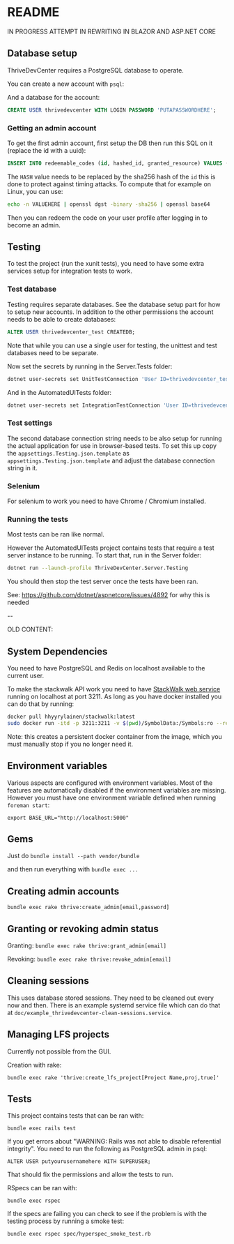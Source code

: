 # README

IN PROGRESS ATTEMPT IN REWRITING IN BLAZOR AND ASP.NET CORE

## Database setup

ThriveDevCenter requires a PostgreSQL database to operate.

You can create a new account with `psql`:

And a database for the account:
```sql
CREATE USER thrivedevcenter WITH LOGIN PASSWORD 'PUTAPASSWORDHERE';
```



### Getting an admin account

To get the first admin account, first setup the DB then run this SQL
on it (replace the id with a uuid):
```sql
INSERT INTO redeemable_codes (id, hashed_id, granted_resource) VALUES ('UUID_GOES_HERE', 'HASH', 'GroupAdmin');
```

The `HASH` value needs to be replaced by the sha256 hash of the `id`
this is done to protect against timing attacks. To compute that for
example on Linux, you can use:
```sh
echo -n VALUEHERE | openssl dgst -binary -sha256 | openssl base64
```

Then you can redeem the code on your user profile after logging in to become an admin.


## Testing

To test the project (run the xunit tests), you need to have some extra
services setup for integration tests to work.

### Test database

Testing requires separate databases. See the database setup part for
how to setup new accounts. In addition to the other permissions the
account needs to be able to create databases:

```sql
ALTER USER thrivedevcenter_test CREATEDB;
```

Note that while you can use a single user for testing, the unittest
and test databases need to be separate.

Now set the secrets by running in the Server.Tests folder:
```sh
dotnet user-secrets set UnitTestConnection 'User ID=thrivedevcenter_test;Password=PASSWORDHERE;Server=localhost;Port=5432;Database=thrivedevcenter_unittest;Integrated Security=true;Pooling=true;'
```

And in the AutomatedUITests folder:
```sh
dotnet user-secrets set IntegrationTestConnection 'User ID=thrivedevcenter_test;Password=PASSWORDHERE;Server=localhost;Port=5432;Database=thrivedevcenter_test;Integrated Security=true;Pooling=true;'
```

### Test settings

The second database connection string needs to be also setup for
running the actual application for use in browser-based tests. To set
this up copy the `appsettings.Testing.json.template` as
`appsettings.Testing.json.template` and adjust the database connection
string in it.


### Selenium

For selenium to work you need to have Chrome / Chromium installed.


### Running the tests

Most tests can be ran like normal.

However the AutomatedUITests project contains tests that require a
test server instance to be running. To start that, run in the Server
folder:

```sh
dotnet run --launch-profile ThriveDevCenter.Server.Testing
```

You should then stop the test server once the tests have been ran.

See: https://github.com/dotnet/aspnetcore/issues/4892 for why this is needed

--

OLD CONTENT:

## System Dependencies

You need to have PostgreSQL and Redis on localhost available to the current user.

To make the stackwalk API work you need to have [StackWalk web
service](https://github.com/hhyyrylainen/StackWalkAsAService) running
on localhost at port 3211. As long as you have docker installed you
can do that by running:

```sh
docker pull hhyyrylainen/stackwalk:latest
sudo docker run -itd -p 3211:3211 -v $(pwd)/SymbolData:/Symbols:ro --restart always --name stackwalkweb hhyyrylainen/stackwalk:latest --http-port 3211
```

Note: this creates a persistent docker container from the image, which
you must manually stop if you no longer need it.


## Environment variables

Various aspects are configured with environment variables. Most of the
features are automatically disabled if the environment variables are
missing. However you must have one environment variable defined when
running `foreman start`:

```
export BASE_URL="http://localhost:5000"
```

## Gems

Just do `bundle install --path vendor/bundle`

and then run everything with `bundle exec ...`

## Creating admin accounts

`bundle exec rake thrive:create_admin[email,password]`

## Granting or revoking admin status

Granting:
`bundle exec rake thrive:grant_admin[email]`

Revoking:
`bundle exec rake thrive:revoke_admin[email]`


## Cleaning sessions

This uses database stored sessions. They need to be cleaned out every
now and then. There is an example systemd service file which can do
that at `doc/example_thrivedevcenter-clean-sessions.service`.


## Managing LFS projects

Currently not possible from the GUI.

Creation with rake:

`bundle exec rake 'thrive:create_lfs_project[Project Name,proj,true]'`

## Tests

This project contains tests that can be ran with:
```
bundle exec rails test
```

If you get errors about "WARNING: Rails was not able to disable
referential integrity". You need to run the following as PostgreSQL
admin in psql:
```
ALTER USER putyourusernamehere WITH SUPERUSER;
```

That should fix the permissions and allow the tests to run.

RSpecs can be ran with:
```
bundle exec rspec
```

If the specs are failing you can check to see if the problem is with
the testing process by running a smoke test:
```
bundle exec rspec spec/hyperspec_smoke_test.rb
```
